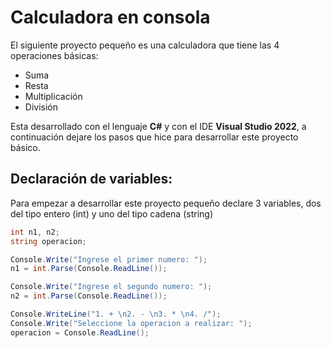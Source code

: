 # Calculadora en consola
El siguiente proyecto pequeño es una calculadora que tiene las 4 operaciones básicas:
 - Suma
 - Resta
 - Multiplicación
 - División

Esta desarrollado con el lenguaje **C#** y con el IDE **Visual Studio 2022**, a continuación dejare los pasos que hice para desarrollar este proyecto básico.
## Declaración de variables:
Para empezar a desarrollar este proyecto pequeño declare 3 variables, dos del tipo entero (int) y uno del tipo cadena (string)  
```c#
int n1, n2;
string operacion;
```
```c#
Console.Write("Ingrese el primer numero: ");
n1 = int.Parse(Console.ReadLine());

Console.Write("Ingrese el segundo numero: ");
n2 = int.Parse(Console.ReadLine());

Console.WriteLine("1. + \n2. - \n3. * \n4. /");
Console.Write("Seleccione la operacion a realizar: ");
operacion = Console.ReadLine();
```
